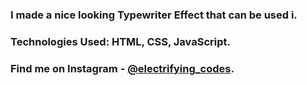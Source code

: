 ### I made a nice looking Typewriter Effect that can be used i.

### Technologies Used: HTML, CSS, JavaScript.

### Find me on Instagram - [@electrifying_codes][Instagram].

[Instagram]: https://www.instagram.com/electrifying_codes